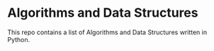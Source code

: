 # Algorithms and Data Structures

This repo contains a list of Algorithms and Data Structures written in Python.



